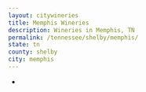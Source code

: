 ```yaml
---
layout: citywineries
title: Memphis Wineries
description: Wineries in Memphis, TN
permalink: /tennessee/shelby/memphis/
state: tn
county: shelby
city: memphis
---
```

-
